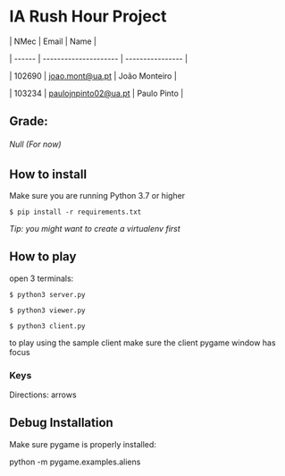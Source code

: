 # IA Rush Hour Project


| NMec   | Email                 | Name             |

| ------ | --------------------- | ---------------- |

| 102690 | joao.mont@ua.pt | João Monteiro |

| 103234 | paulojnpinto02@ua.pt  | Paulo Pinto |


## Grade:

###### Null (For now)

## How to install

Make sure you are running Python 3.7 or higher

`$ pip install -r requirements.txt`

*Tip: you might want to create a virtualenv first*

## How to play

open 3 terminals:

`$ python3 server.py`

`$ python3 viewer.py`

`$ python3 client.py`

to play using the sample client make sure the client pygame window has focus

### Keys

Directions: arrows

## Debug Installation

Make sure pygame is properly installed:

python -m pygame.examples.aliens
